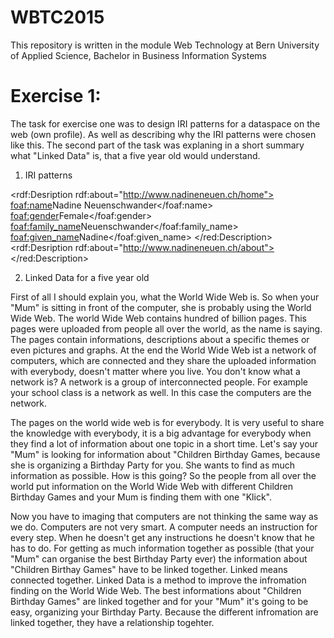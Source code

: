 # WBTC2015
This repository is written in the module Web Technology at Bern University of Applied Science, Bachelor in Business Information Systems 

# Exercise 1: 

The task for exercise one was to design IRI patterns for a dataspace on the web (own profile). As well as describing why the IRI patterns were chosen like this. 
The second part of the task was explaning in a short summary what "Linked Data" is, that a five year old would understand. 

1. IRI patterns 

<rdf:Desription 
rdf:about="http://www.nadineneuen.ch/home">
  <foaf:name>Nadine Neuenschwander</foaf:name>
  <foaf:gender>Female</foaf:gender>
  <foaf:family_name>Neuenschwander</foaf:family_name>
  <foaf:given_name>Nadine</foaf:given_name>
</red:Description> 
<rdf:Desription 
rdf:about="http://www.nadineneuen.ch/about">
</red:Description> 


2. Linked Data for a five year old 

First of all I should explain you, what the World Wide Web is. So when your "Mum" is sitting in front of the computer, she is probably using the World Wide Web. The world Wide Web contains hundred of billion pages. This pages were uploaded from people all over the world, as the name is saying. The pages contain informations, descriptions about a specific themes or even pictures and graphs. 
At the end the World Wide Web ist a network of computers, which are connected and they share the uploaded information with everybody, doesn't matter where you live. You don't know what a network is? 
A network is a group of interconnected people. For example your school class is a network as well. In this case the computers are the network. 

The pages on the world wide web is for everybody. It is very useful to share the knowledge with everybody, it is a big advantage for everybody when they find a lot of information about one topic in a short time. 
Let's say your "Mum" is looking for information about "Children Birthday Games, because she is organizing a Birthday Party for you. She wants to find as much information as possible. How is this going? 
So the people from all over the world put information on the World Wide Web with different Children Birthday Games and your Mum is finding them with one "Klick". 

Now you have to imaging that computers are not thinking the same way as we do. Computers are not very smart. A computer needs an instruction for every step. When he doesn't get any instructions he doesn't know that he has to do. For getting as much information together as possible (that your "Mum" can organise the best Birthday Party ever) the information about "Children Birthay Games" have to be linked together.
Linked means connected together. Linked Data is a method to improve the infromation finding on the World Wide Web. The best informations about "Children Birthday Games" are linked together and for your "Mum" it's going to be easy, organizing your Birthday Party. Because the different infromation are linked together, they have a relationship togehter. 








